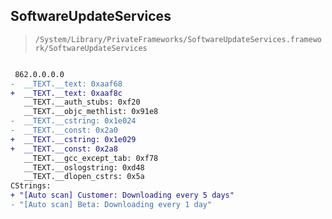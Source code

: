 ## SoftwareUpdateServices

> `/System/Library/PrivateFrameworks/SoftwareUpdateServices.framework/SoftwareUpdateServices`

```diff

 862.0.0.0.0
-  __TEXT.__text: 0xaaf68
+  __TEXT.__text: 0xaaf8c
   __TEXT.__auth_stubs: 0xf20
   __TEXT.__objc_methlist: 0x91e8
-  __TEXT.__cstring: 0x1e024
-  __TEXT.__const: 0x2a0
+  __TEXT.__cstring: 0x1e029
+  __TEXT.__const: 0x2a8
   __TEXT.__gcc_except_tab: 0xf78
   __TEXT.__oslogstring: 0xd48
   __TEXT.__dlopen_cstrs: 0x5a
CStrings:
+ "[Auto scan] Customer: Downloading every 5 days"
- "[Auto scan] Beta: Downloading every 1 day"

```
